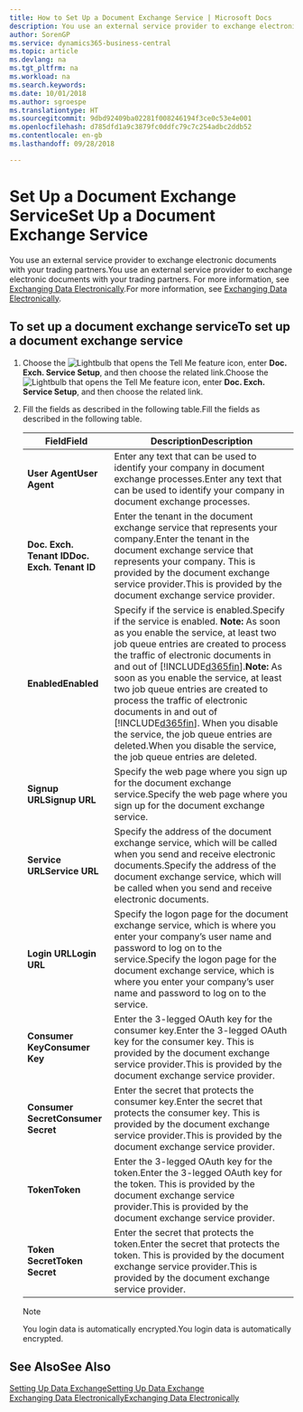 ```yaml
---
title: How to Set Up a Document Exchange Service | Microsoft Docs
description: You use an external service provider to exchange electronic documents with your trading partners.
author: SorenGP
ms.service: dynamics365-business-central
ms.topic: article
ms.devlang: na
ms.tgt_pltfrm: na
ms.workload: na
ms.search.keywords: 
ms.date: 10/01/2018
ms.author: sgroespe
ms.translationtype: HT
ms.sourcegitcommit: 9dbd92409ba02281f008246194f3ce0c53e4e001
ms.openlocfilehash: d785dfd1a9c3879fc0ddfc79c7c254adbc2ddb52
ms.contentlocale: en-gb
ms.lasthandoff: 09/28/2018

---
```

# <a name="set-up-a-document-exchange-service"></a><span data-ttu-id="8982c-103">Set Up a Document Exchange Service</span><span class="sxs-lookup"><span data-stu-id="8982c-103">Set Up a Document Exchange Service</span></span>
<span data-ttu-id="8982c-104">You use an external service provider to exchange electronic documents with your trading partners.</span><span class="sxs-lookup"><span data-stu-id="8982c-104">You use an external service provider to exchange electronic documents with your trading partners.</span></span> <span data-ttu-id="8982c-105">For more information, see [Exchanging Data Electronically](across-data-exchange.md).</span><span class="sxs-lookup"><span data-stu-id="8982c-105">For more information, see [Exchanging Data Electronically](across-data-exchange.md).</span></span>  

## <a name="to-set-up-a-document-exchange-service"></a><span data-ttu-id="8982c-106">To set up a document exchange service</span><span class="sxs-lookup"><span data-stu-id="8982c-106">To set up a document exchange service</span></span>  
1. <span data-ttu-id="8982c-107">Choose the ![Lightbulb that opens the Tell Me feature](media/ui-search/search_small.png "Tell me what you want to do") icon, enter **Doc. Exch. Service Setup**, and then choose the related link.</span><span class="sxs-lookup"><span data-stu-id="8982c-107">Choose the ![Lightbulb that opens the Tell Me feature](media/ui-search/search_small.png "Tell me what you want to do") icon, enter **Doc. Exch. Service Setup**, and then choose the related link.</span></span>  
2. <span data-ttu-id="8982c-108">Fill the fields as described in the following table.</span><span class="sxs-lookup"><span data-stu-id="8982c-108">Fill the fields as described in the following table.</span></span>  

    |<span data-ttu-id="8982c-109">Field</span><span class="sxs-lookup"><span data-stu-id="8982c-109">Field</span></span>|<span data-ttu-id="8982c-110">Description</span><span class="sxs-lookup"><span data-stu-id="8982c-110">Description</span></span>|  
    |---------------------------------|---------------------------------------|  
    |<span data-ttu-id="8982c-111">**User Agent**</span><span class="sxs-lookup"><span data-stu-id="8982c-111">**User Agent**</span></span>|<span data-ttu-id="8982c-112">Enter any text that can be used to identify your company in document exchange processes.</span><span class="sxs-lookup"><span data-stu-id="8982c-112">Enter any text that can be used to identify your company in document exchange processes.</span></span>|  
    |<span data-ttu-id="8982c-113">**Doc. Exch. Tenant ID**</span><span class="sxs-lookup"><span data-stu-id="8982c-113">**Doc. Exch. Tenant ID**</span></span>|<span data-ttu-id="8982c-114">Enter the tenant in the document exchange service that represents your company.</span><span class="sxs-lookup"><span data-stu-id="8982c-114">Enter the tenant in the document exchange service that represents your company.</span></span> <span data-ttu-id="8982c-115">This is provided by the document exchange service provider.</span><span class="sxs-lookup"><span data-stu-id="8982c-115">This is provided by the document exchange service provider.</span></span>|  
    |<span data-ttu-id="8982c-116">**Enabled**</span><span class="sxs-lookup"><span data-stu-id="8982c-116">**Enabled**</span></span>|<span data-ttu-id="8982c-117">Specify if the service is enabled.</span><span class="sxs-lookup"><span data-stu-id="8982c-117">Specify if the service is enabled.</span></span> <span data-ttu-id="8982c-118">**Note:**  As soon as you enable the service, at least two job queue entries are created to process the traffic of electronic documents in and out of [!INCLUDE[d365fin](includes/d365fin_md.md)].</span><span class="sxs-lookup"><span data-stu-id="8982c-118">**Note:**  As soon as you enable the service, at least two job queue entries are created to process the traffic of electronic documents in and out of [!INCLUDE[d365fin](includes/d365fin_md.md)].</span></span> <span data-ttu-id="8982c-119">When you disable the service, the job queue entries are deleted.</span><span class="sxs-lookup"><span data-stu-id="8982c-119">When you disable the service, the job queue entries are deleted.</span></span>|  
    |<span data-ttu-id="8982c-120">**Signup URL**</span><span class="sxs-lookup"><span data-stu-id="8982c-120">**Signup URL**</span></span>|<span data-ttu-id="8982c-121">Specify the web page where you sign up for the document exchange service.</span><span class="sxs-lookup"><span data-stu-id="8982c-121">Specify the web page where you sign up for the document exchange service.</span></span>|  
    |<span data-ttu-id="8982c-122">**Service URL**</span><span class="sxs-lookup"><span data-stu-id="8982c-122">**Service URL**</span></span>|<span data-ttu-id="8982c-123">Specify the address of the document exchange service, which will be called when you send and receive electronic documents.</span><span class="sxs-lookup"><span data-stu-id="8982c-123">Specify the address of the document exchange service, which will be called when you send and receive electronic documents.</span></span>|  
    |<span data-ttu-id="8982c-124">**Login URL**</span><span class="sxs-lookup"><span data-stu-id="8982c-124">**Login URL**</span></span>|<span data-ttu-id="8982c-125">Specify the logon page for the document exchange service, which is where you enter your company’s user name and password to log on to the service.</span><span class="sxs-lookup"><span data-stu-id="8982c-125">Specify the logon page for the document exchange service, which is where you enter your company’s user name and password to log on to the service.</span></span>|  
    |<span data-ttu-id="8982c-126">**Consumer Key**</span><span class="sxs-lookup"><span data-stu-id="8982c-126">**Consumer Key**</span></span>|<span data-ttu-id="8982c-127">Enter the 3-legged OAuth key for the consumer key.</span><span class="sxs-lookup"><span data-stu-id="8982c-127">Enter the 3-legged OAuth key for the consumer key.</span></span> <span data-ttu-id="8982c-128">This is provided by the document exchange service provider.</span><span class="sxs-lookup"><span data-stu-id="8982c-128">This is provided by the document exchange service provider.</span></span>|  
    |<span data-ttu-id="8982c-129">**Consumer Secret**</span><span class="sxs-lookup"><span data-stu-id="8982c-129">**Consumer Secret**</span></span>|<span data-ttu-id="8982c-130">Enter the secret that protects the consumer key.</span><span class="sxs-lookup"><span data-stu-id="8982c-130">Enter the secret that protects the consumer key.</span></span> <span data-ttu-id="8982c-131">This is provided by the document exchange service provider.</span><span class="sxs-lookup"><span data-stu-id="8982c-131">This is provided by the document exchange service provider.</span></span>|  
    |<span data-ttu-id="8982c-132">**Token**</span><span class="sxs-lookup"><span data-stu-id="8982c-132">**Token**</span></span>|<span data-ttu-id="8982c-133">Enter the 3-legged OAuth key for the token.</span><span class="sxs-lookup"><span data-stu-id="8982c-133">Enter the 3-legged OAuth key for the token.</span></span> <span data-ttu-id="8982c-134">This is provided by the document exchange service provider.</span><span class="sxs-lookup"><span data-stu-id="8982c-134">This is provided by the document exchange service provider.</span></span>|  
    |<span data-ttu-id="8982c-135">**Token Secret**</span><span class="sxs-lookup"><span data-stu-id="8982c-135">**Token Secret**</span></span>|<span data-ttu-id="8982c-136">Enter the secret that protects the token.</span><span class="sxs-lookup"><span data-stu-id="8982c-136">Enter the secret that protects the token.</span></span> <span data-ttu-id="8982c-137">This is provided by the document exchange service provider.</span><span class="sxs-lookup"><span data-stu-id="8982c-137">This is provided by the document exchange service provider.</span></span>|  

    > [!NOTE]  
    > <span data-ttu-id="8982c-138">You login data is automatically encrypted.</span><span class="sxs-lookup"><span data-stu-id="8982c-138">You login data is automatically encrypted.</span></span>

## <a name="see-also"></a><span data-ttu-id="8982c-139">See Also</span><span class="sxs-lookup"><span data-stu-id="8982c-139">See Also</span></span>  
[<span data-ttu-id="8982c-140">Setting Up Data Exchange</span><span class="sxs-lookup"><span data-stu-id="8982c-140">Setting Up Data Exchange</span></span>](across-set-up-data-exchange.md)  
[<span data-ttu-id="8982c-141">Exchanging Data Electronically</span><span class="sxs-lookup"><span data-stu-id="8982c-141">Exchanging Data Electronically</span></span>](across-data-exchange.md)

